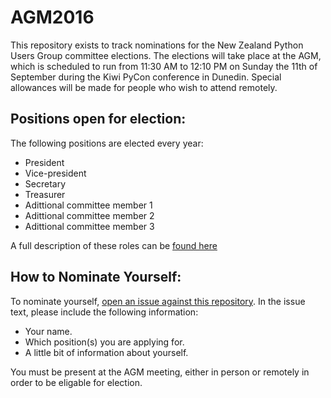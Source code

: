 # AGM2016

This repository exists to track nominations for the New Zealand Python Users Group committee elections. The elections will take place at the AGM, which is scheduled to run from 11:30 AM to 12:10 PM on Sunday the 11th of September during the Kiwi PyCon conference in Dunedin. Special allowances will be made for people who wish to attend remotely.

## Positions open for election:

The following positions are elected every year:

 * President
 * Vice-president
 * Secretary
 * Treasurer
 * Adittional committee member 1
 * Adittional committee member 2
 * Adittional committee member 3

A full description of these roles can be [found here](https://nzpug.org/nzpug/current-committee/)
 
## How to Nominate Yourself:

To nominate yourself, [open an issue against this repository](https://github.com/nzpug/AGM2016/issues). In the issue text, please include the following information:

 * Your name.
 * Which position(s) you are applying for.
 * A little bit of information about yourself.

You must be present at the AGM meeting, either in person or remotely in order to be eligable for election.

